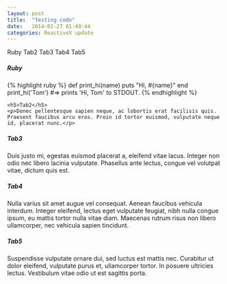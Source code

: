 ```yaml
---
layout: post
title:  "Testing code"
date:   2014-02-27 01:49:44
categories: ReactiveX update
---
```


<div class="tabs">
    <a data-toggle="tab1">Ruby</a>
    <a data-toggle="tab2">Tab2</a>
    <a data-toggle="tab3">Tab3</a>
    <a data-toggle="tab4">Tab4</a>
    <a data-toggle="tab5">Tab5</a>
  </div>
<div class="tabContent">  
  <div id="tab1">
    <h5>Ruby</h5>
{% highlight ruby %}
def print_hi(name)
  puts "Hi, #{name}"
end
print_hi('Tom')
#=> prints 'Hi, Tom' to STDOUT.
{% endhighlight %}
  </div>
  
  <div id="tab2">
    
    <h5>Tab2</h5>
    <p>Donec pellentesque sapien neque, ac lobortis erat facilisis quis. Praesent faucibus arcu eros. Proin id tortor euismod, vulputate neque id, placerat nunc.</p>
  </div>
  
  <div id="tab3">
    <h5>Tab3</h5>
    <p>Duis justo mi, egestas euismod placerat a, eleifend vitae lacus. Integer non odio nec libero lacinia vulputate. Phasellus ante lectus, congue vel volutpat vitae, dictum quis est. </p>
  </div>
  
  <div id="tab4">
    <h5>Tab4</h5>
    <p>Nulla varius sit amet augue vel consequat. Aenean faucibus vehicula interdum. Integer eleifend, lectus eget vulputate feugiat, nibh nulla congue ipsum, eu mattis tortor nulla vitae diam. Maecenas rutrum risus non libero ullamcorper, nec vehicula sapien tincidunt. </p>
  </div>
  
  <div id="tab5">
    <h5>Tab5</h5>
    <p>Suspendisse vulputate ornare dui, sed luctus est mattis nec. Curabitur ut dolor eleifend, vulputate purus et, ullamcorper tortor. In posuere ultricies lectus. Vestibulum vitae odio ut est sagittis porta. </p>
  </div>
  
</div>

